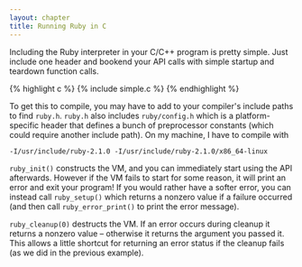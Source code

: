 ```yaml
---
layout: chapter
title: Running Ruby in C
---
```


Including the Ruby interpreter in your C/C++ program is pretty simple.  Just
include one header and bookend your API calls with simple startup and teardown
function calls.

{% highlight c %}
{% include simple.c %}
{% endhighlight %}

To get this to compile, you may have to add to your compiler's include paths to
find `ruby.h`. `ruby.h` also includes `ruby/config.h` which is a
platform-specific header that defines a bunch of preprocessor constants (which
could require another include path). On my machine, I have to compile with

    -I/usr/include/ruby-2.1.0 -I/usr/include/ruby-2.1.0/x86_64-linux

`ruby_init()` constructs the VM, and you can immediately start using the API
afterwards. However if the VM fails to start for some reason, it will print an
error and exit your program! If you would rather have a softer error, you can
instead call `ruby_setup()` which returns a nonzero value if a failure occurred
(and then call `ruby_error_print()` to print the error message).

`ruby_cleanup(0)` destructs the VM. If an error occurs during cleanup it returns
a nonzero value &ndash; otherwise it returns the argument you passed it. This
allows a little shortcut for returning an error status if the cleanup fails (as
we did in the previous example).
